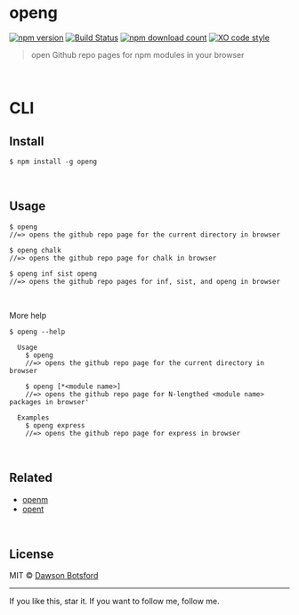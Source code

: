 # openg
[![npm version](https://img.shields.io/npm/v/openg.svg)](https://www.npmjs.com/package/openg)
[![Build Status](https://travis-ci.org/dawsonbotsford/openg.svg?branch=master)](https://travis-ci.org/dawsonbotsford/openg)
[![npm download count](http://img.shields.io/npm/dm/openg.svg?style=flat)](http://npmjs.org/openg)
[![XO code style](https://img.shields.io/badge/code_style-XO-5ed9c7.svg)](https://github.com/sindresorhus/xo)

> open Github repo pages for npm modules in your browser

<br>

# CLI

## Install
```
$ npm install -g openg
```

<br>

## Usage

```
$ openg
//=> opens the github repo page for the current directory in browser

$ openg chalk
//=> opens the github repo page for chalk in browser

$ openg inf sist openg
//=> opens the github repo pages for inf, sist, and openg in browser
```

<br>

More help
```
$ openg --help

  Usage
    $ openg
    //=> opens the github repo page for the current directory in browser

    $ openg [*<module name>]
    //=> opens the github repo page for N-lengthed <module name> packages in browser'

  Examples
    $ openg express
    //=> opens the github repo page for express in browser
```

<br>

## Related
* [openm](https://github.com/dawsonbotsford/openm)
* [opent](https://github.com/dawsonbotsford/opent)

<br>

## License

MIT © [Dawson Botsford](http://dawsonbotsford.com)


---
If you like this, star it. If you want to follow me, follow me.
